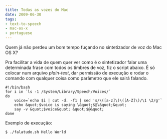 ```yaml
---
title: Todas as vozes do Mac
date: 2009-06-30
tags:
- text-to-speech
- mac-os-x
- portuguese
---
```


Quem já não perdeu um bom tempo fuçando no sintetizador de voz do Mac OS X?

<!--more-->

Pra facilitar a vida de quem quer ver como é o sintetizador falar uma determinada frase com todos os timbres de voz, 
fiz o script abaixo. É só colocar num arquivo _plain-text_, dar permissão de execução e rodar o comando com qualquer 
coisa como parâmetro que ele sairá falando.

```
#!/bin/bash
for i in `ls -1 /System/Library/Speech/Voices/`
do
    voice=`echo $i | cut -d. -f1 | sed 's/\([a-z]\)\([A-Z]\)/\1 \2/g'`
    echo &quot;$voice is saying \&quot;$@\&quot;&quot;
    say -v &quot;$voice&quot; &quot;$@&quot;
done
```

Exemplo de execução:

```
$ ./falatudo.sh Hello World
```
